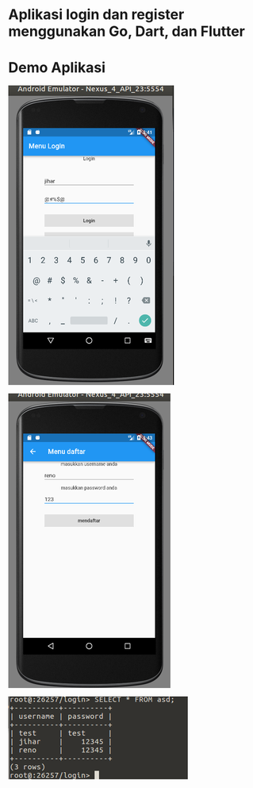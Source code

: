 # Aplikasi login dan register menggunakan Go, Dart, dan Flutter

# Demo Aplikasi
![App daftar](123.png)

![App logi](12.png)

![App database](1234.png)
